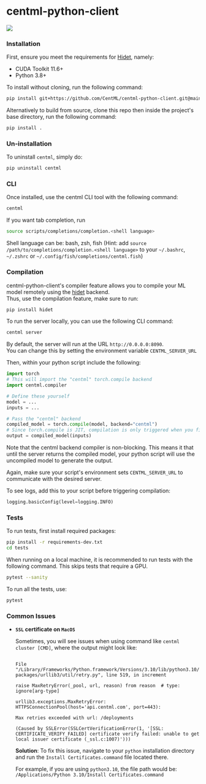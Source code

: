# centml-python-client
![](https://github.com/CentML/centml-python-client/actions/workflows/unit_tests.yml/badge.svg)

### Installation
First, ensure you meet the requirements for  [Hidet](https://github.com/hidet-org/hidet), namely:
- CUDA Toolkit 11.6+
- Python 3.8+

To install without cloning, run the following command:
```bash
pip install git+https://github.com/CentML/centml-python-client.git@main
```

Alternatively to build from source, clone this repo then inside the project's base directory, run the following command:
```bash
pip install . 
```

### Un-installation

To uninstall `centml`, simply do:
```bash
pip uninstall centml
```

### CLI
Once installed, use the centml CLI tool with the following command:
```bash
centml 
```

If you want tab completion, run
```bash
source scripts/completions/completion.<shell language>
```
Shell language can be: bash, zsh, fish
(Hint: add `source /path/to/completions/completion.<shell language>` to your `~/.bashrc`, `~/.zshrc` or `~/.config/fish/completions/centml.fish`)

### Compilation

centml-python-client's compiler feature allows you to compile your ML model remotely using the [hidet](https://hidet.org/docs/stable/index.html) backend. \
Thus, use the compilation feature, make sure to run:
```bash
pip install hidet
```

To run the server locally, you can use the following CLI command:
```bash
centml server
```
By default, the server will run at the URL `http://0.0.0.0:8090`. \
You can change this by setting the environment variable `CENTML_SERVER_URL`


Then, within your python script include the following:
```python
import torch
# This will import the "centml" torch.compile backend
import centml.compiler  

# Define these yourself
model = ...
inputs = ...

# Pass the "centml" backend
compiled_model = torch.compile(model, backend="centml")
# Since torch.compile is JIT, compilation is only triggered when you first call the model
output = compiled_model(inputs)
```
Note that the centml backend compiler is non-blocking. This means it that until the server returns the compiled model, your python script will use the uncompiled model to generate the output.

Again, make sure your script's environment sets `CENTML_SERVER_URL` to communicate with the desired server.

To see logs, add this to your script before triggering compilation:
```python
logging.basicConfig(level=logging.INFO)
```

### Tests
To run tests, first install required packages:
```bash
pip install -r requirements-dev.txt
cd tests
```

When running on a local machine, it is recommended to run tests with the following command. This skips tests that require a GPU.
```bash
pytest --sanity
```

To run all the tests, use:
```bash
pytest
```

### Common Issues

- **`SSL` certificate on `MacOS`**

    Sometimes, you will see issues when using command like `centml cluster [CMD]`, where the output might look like:

    ```logs

    File "/Library/Frameworks/Python.framework/Versions/3.10/lib/python3.10/site-packages/urllib3/util/retry.py", line 519, in increment

    raise MaxRetryError(_pool, url, reason) from reason  # type: ignore[arg-type]

    urllib3.exceptions.MaxRetryError: HTTPSConnectionPool(host='api.centml.com', port=443):

    Max retries exceeded with url: /deployments

    (Caused by SSLError(SSLCertVerificationError(1, '[SSL: CERTIFICATE_VERIFY_FAILED] certificate verify failed: unable to get local issuer certificate (_ssl.c:1007)')))
    ```

    **Solution**:
    To fix this issue, navigate to your `python` installation directory and run the `Install Certificates.command` file located there.

    For example, if you are using `python3.10`, the file path would be:
    `
    /Applications/Python 3.10/Install Certificates.command
    `
